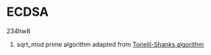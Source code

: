 # ECDSA
 234hw8

1. sqrt_mod prime algorithm adapted from [Tonelli-Shanks algorithm](https://rosettacode.org/wiki/Tonelli-Shanks_algorithm#Python)
